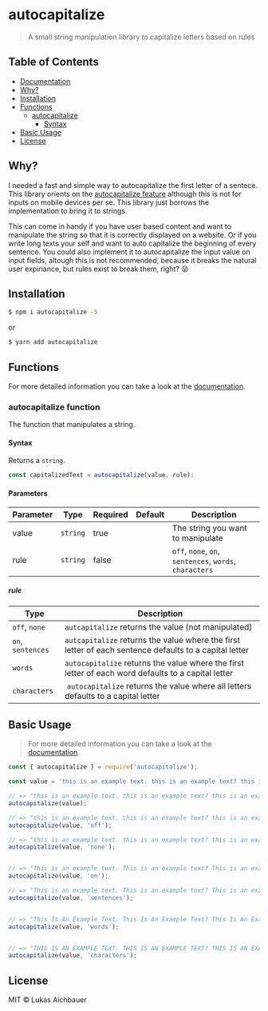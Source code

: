 # autocapitalize

> A small string manipulation library to capitalize letters based on rules

## Table of Contents

* [Documentation](https://aichbauer.github.io/node-autocapitalize)
* [Why?](#why)
* [Installation](#installation)
* [Functions](#functions)
  * [autocapitalize](#autocapitalize-function)
    * [Syntax](#syntax)
* [Basic Usage](#basic-usage)
* [License](#license)

## Why?

I needed a fast and simple way to autocapitalize the first letter of a sentece. This library orients on the [autocapitalize feature](https://developer.mozilla.org/en-US/docs/Web/HTML/Global_attributes/autocapitalize) although this is not for inputs on mobile devices per se. This library just borrows the implementation to bring it to strings.

This can come in handy if you have user based content and want to manipulate the string so that it is correctly displayed on a website. Or if you write long texts your self and want to auto capitalize the beginning of every sentence. You could also implement it to autocapitalize the input value on input fields, altough this is not recommended, because it breaks the natural user expiriance, but rules exist to break them, right? 😝

## Installation

```sh
$ npm i autocapitalize -S
```

or

```sh
$ yarn add autocapitalize
```

## Functions

For more detailed information you can take a look at the [documentation](https://aichbauer.github.io/node-autocapitalize).

### autocapitalize function

The function that manipulates a string.

#### Syntax

Returns a `string`.

```js
const capitalizedText = autocapitalize(value, rule);
```

#### Parameters

Parameter | Type | Required | Default | Description
---|---|---|---|---
value | `string` | true | | The string you want to manipulate
rule | `string` | false | | `off`, `none`, `on`, `sentences`, `words`, `characters`

##### rule

Type | Description
---|---
`off`, `none` | `autcapitalize` returns the value (not manipulated)
`on`, `sentences` | `autcapitalize` returns the value where the first letter of each sentence defaults to a capital letter
`words` | `autocapitalize` returns the value where the first letter of each word  defaults to a capital letter
`characters` | `autocapitalize` returns the value where all letters defaults to a capital letter

## Basic Usage

> For more detailed information you can take a look at the [documentation](https://aichbauer.github.io/node-autocapitalize).

```js
const { autocapitalize } = require('autocapitalize');

const value = 'this is an example text. this is an example text? this is an example text!'

// => "this is an example text. this is an example text? this is an example text!"
autocapitalize(value);

// => "this is an example text. this is an example text? this is an example text!"
autocapitalize(value, 'off');

// => "this is an example text. this is an example text? this is an example text!"
autocapitalize(value, 'none');


// => "This is an example text. This is an example text? This is an example text!"
autocapitalize(value, 'on');

// => "This is an example text. This is an example text? This is an example text!"
autocapitalize(value, 'sentences');


// => "This Is An Example Text. This Is An Example Text? This Is An Example Text!"
autocapitalize(value, 'words');


// => "THIS IS AN EXAMPLE TEXT. THIS IS AN EXAMPLE TEXT? THIS IS AN EXAMPLE TEXT!"
autocapitalize(value, 'characters');
```

## License

MIT © Lukas Aichbauer

